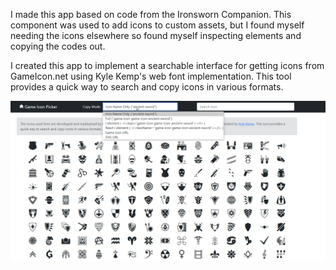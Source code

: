I made this app based on code from the Ironsworn Companion. This component was used to add icons to custom assets, but I found myself needing the icons elsewhere so found myself inspecting elements and copying the codes out.

I created this app to implement a searchable interface for getting icons from GameIcon.net using Kyle Kemp's web font implementation. This tool provides a quick way to search and copy icons in various formats.

![screenshot](/projects/game-icon-finder/feature.png)
